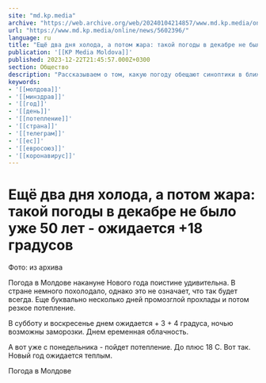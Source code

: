 ```yaml
---
site: "md.kp.media"
archive: "https://web.archive.org/web/20240104214857/www.md.kp.media/online/news/5602396/"
url: "https://www.md.kp.media/online/news/5602396/"
language: ru
title: "Ещё два дня холода, а потом жара: такой погоды в декабре не было уже 50 лет - ожидается +18 градусов"
publication: '[[KP Media Moldova]]'
published: 2023-12-22T21:45:57.000Z+0300
section: Общество
description: "Рассказываем о том, какую погоду обещают синоптики в ближайшие выходные"
keywords:
- '[[молдова]]'
- '[[минздрав]]'
- '[[год]]'
- '[[день]]'
- '[[потепление]]'
- '[[страна]]'
- '[[телеграм]]'
- '[[ес]]'
- '[[евросоюз]]'
- '[[коронавирус]]'
---
```


# Ещё два дня холода, а потом жара: такой погоды в декабре не было уже 50 лет - ожидается +18 градусов

Фото: из архива

Погода в Молдове накануне Нового года поистине удивительна. В стране немного похолодало, однако это не означает, что так будет всегда. Еще буквально несколько дней промозглой прохлады и потом резкое потепление.

В субботу и воскресенье днем ожидается + 3 + 4 градуса, ночью возможны заморозки. Днем еременная облачность.

А вот уже с понедельника - пойдет потепление. До плюс 18 С. Вот так. Новый год ожидается теплым.

Погода в Молдове